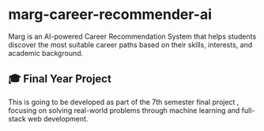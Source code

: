 # marg-career-recommender-ai
Marg is an AI-powered Career Recommendation System that helps students discover the most suitable career paths based on their skills, interests, and academic background.

## 🎓 Final Year Project
This is going to be developed as part of the 7th semester final project , focusing on solving real-world problems through machine learning and full-stack web development.
